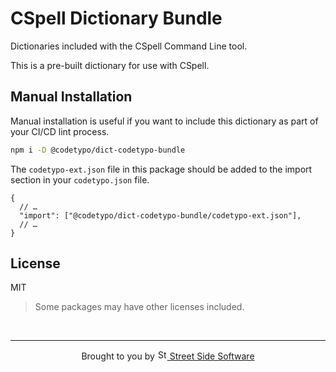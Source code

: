 # CSpell Dictionary Bundle

Dictionaries included with the CSpell Command Line tool.

This is a pre-built dictionary for use with CSpell.

## Manual Installation

Manual installation is useful if you want to include this dictionary as part of your CI/CD lint process.

```sh
npm i -D @codetypo/dict-codetypo-bundle
```

The `codetypo-ext.json` file in this package should be added to the import section in your `codetypo.json` file.

```jsonc
{
  // …
  "import": ["@codetypo/dict-codetypo-bundle/codetypo-ext.json"],
  // …
}
```

## License

MIT

> Some packages may have other licenses included.

<!--- @@inject: ../../static/footer.md --->

<br/>

---

<p align="center">
Brought to you by <a href="https://khulnasofttle="Street Side Software">
<img width="16" alt="Street Side Software Logo" src="https://i.imgur.com/CyduuVY.png" /> Street Side Software
</a>
</p>

<!--- @@inject-end: ../../static/footer.md --->

